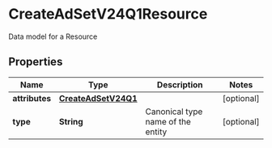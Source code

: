 

# CreateAdSetV24Q1Resource

Data model for a Resource

## Properties

| Name | Type | Description | Notes |
|------------ | ------------- | ------------- | -------------|
|**attributes** | [**CreateAdSetV24Q1**](CreateAdSetV24Q1.md) |  |  [optional] |
|**type** | **String** | Canonical type name of the entity |  [optional] |



